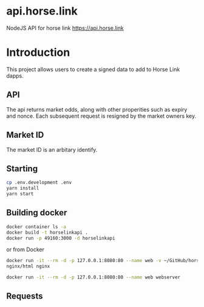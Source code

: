 # api.horse.link
NodeJS API for horse link https://api.horse.link

# Introduction
This project allows users to create a signed data to add to Horse Link dapps.

## API

The api returns market odds, along with other properities such as expiry and nonce.  Each subsequent request is resigned by the market owners key. 

## Market ID
The market ID is an arbitary identify.

## Starting

```bash
cp .env.development .env
yarn install
yarn start
```

## Building docker

```bash
docker container ls -a
docker build -t horselinkapi .
docker run -p 49160:3000 -d horselinkapi
```

or from Docker

```bash
docker run -it --rm -d -p 127.0.0.1:8080:80 --name web -v ~/GitHub/horse-link/api.horse.link/src:/usr/share/
nginx/html nginx

docker run -it --rm -d -p 127.0.0.1:8080:80 --name web webserver
```

## Requests

